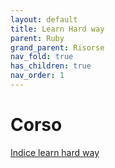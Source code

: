 ```yaml
---
layout: default
title: Learn Hard way 
parent: Ruby 
grand_parent: Risorse
nav_fold: true 
has_children: true
nav_order: 1
---
```


# Corso
[Indice learn hard way](https://web.archive.org/web/20240214211508/https://learnrubythehardway.org/book/)